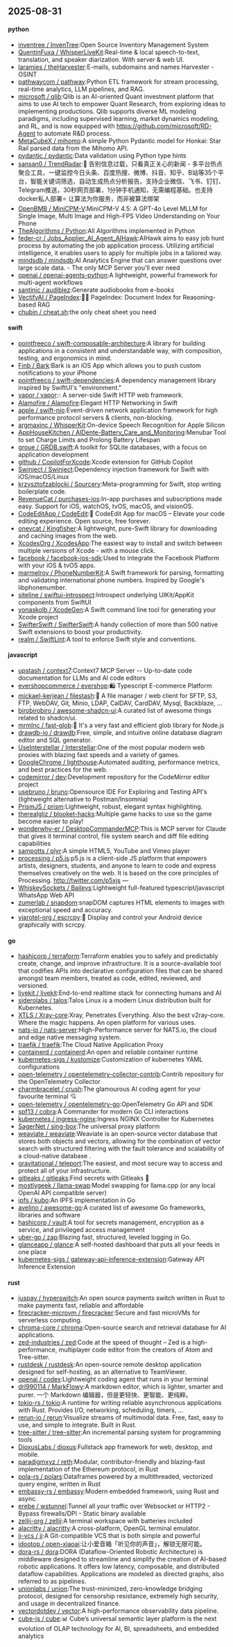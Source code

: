 ## 2025-08-31

#### python
* [inventree / InvenTree](https://github.com/inventree/InvenTree):Open Source Inventory Management System
* [QuentinFuxa / WhisperLiveKit](https://github.com/QuentinFuxa/WhisperLiveKit):Real-time & local speech-to-text, translation, and speaker diarization. With server & web UI.
* [laramies / theHarvester](https://github.com/laramies/theHarvester):E-mails, subdomains and names Harvester - OSINT
* [pathwaycom / pathway](https://github.com/pathwaycom/pathway):Python ETL framework for stream processing, real-time analytics, LLM pipelines, and RAG.
* [microsoft / qlib](https://github.com/microsoft/qlib):Qlib is an AI-oriented Quant investment platform that aims to use AI tech to empower Quant Research, from exploring ideas to implementing productions. Qlib supports diverse ML modeling paradigms, including supervised learning, market dynamics modeling, and RL, and is now equipped with https://github.com/microsoft/RD-Agent to automate R&D process.
* [MetaCubeX / mihomo](https://github.com/MetaCubeX/mihomo):A simple Python Pydantic model for Honkai: Star Rail parsed data from the Mihomo API.
* [pydantic / pydantic](https://github.com/pydantic/pydantic):Data validation using Python type hints
* [sansan0 / TrendRadar](https://github.com/sansan0/TrendRadar):🎯 告别信息过载，只看真正关心的新闻 - 多平台热点聚合工具，一键监控今日头条、百度热搜、微博、抖音、知乎、B站等35个平台，智能关键词筛选，自动生成热点分析报告。支持企业微信、飞书、钉钉、Telegram推送，30秒网页部署，1分钟手机通知，无需编程基础。也支持docker私人部署⭐ 让算法为你服务，而非被算法绑架
* [OpenBMB / MiniCPM-V](https://github.com/OpenBMB/MiniCPM-V):MiniCPM-V 4.5: A GPT-4o Level MLLM for Single Image, Multi Image and High-FPS Video Understanding on Your Phone
* [TheAlgorithms / Python](https://github.com/TheAlgorithms/Python):All Algorithms implemented in Python
* [feder-cr / Jobs_Applier_AI_Agent_AIHawk](https://github.com/feder-cr/Jobs_Applier_AI_Agent_AIHawk):AIHawk aims to easy job hunt process by automating the job application process. Utilizing artificial intelligence, it enables users to apply for multiple jobs in a tailored way.
* [mindsdb / mindsdb](https://github.com/mindsdb/mindsdb):AI Analytics Engine that can answer questions over large scale data. - The only MCP Server you'll ever need
* [openai / openai-agents-python](https://github.com/openai/openai-agents-python):A lightweight, powerful framework for multi-agent workflows
* [santinic / audiblez](https://github.com/santinic/audiblez):Generate audiobooks from e-books
* [VectifyAI / PageIndex](https://github.com/VectifyAI/PageIndex):📄🧠 PageIndex: Document Index for Reasoning-based RAG
* [chubin / cheat.sh](https://github.com/chubin/cheat.sh):the only cheat sheet you need

#### swift
* [pointfreeco / swift-composable-architecture](https://github.com/pointfreeco/swift-composable-architecture):A library for building applications in a consistent and understandable way, with composition, testing, and ergonomics in mind.
* [Finb / Bark](https://github.com/Finb/Bark):Bark is an iOS App which allows you to push custom notifications to your iPhone
* [pointfreeco / swift-dependencies](https://github.com/pointfreeco/swift-dependencies):A dependency management library inspired by SwiftUI's "environment."
* [vapor / vapor](https://github.com/vapor/vapor):💧 A server-side Swift HTTP web framework.
* [Alamofire / Alamofire](https://github.com/Alamofire/Alamofire):Elegant HTTP Networking in Swift
* [apple / swift-nio](https://github.com/apple/swift-nio):Event-driven network application framework for high performance protocol servers & clients, non-blocking.
* [argmaxinc / WhisperKit](https://github.com/argmaxinc/WhisperKit):On-device Speech Recognition for Apple Silicon
* [AppHouseKitchen / AlDente-Battery_Care_and_Monitoring](https://github.com/AppHouseKitchen/AlDente-Battery_Care_and_Monitoring):Menubar Tool to set Charge Limits and Prolong Battery Lifespan
* [groue / GRDB.swift](https://github.com/groue/GRDB.swift):A toolkit for SQLite databases, with a focus on application development
* [github / CopilotForXcode](https://github.com/github/CopilotForXcode):Xcode extension for GitHub Copilot
* [Swinject / Swinject](https://github.com/Swinject/Swinject):Dependency injection framework for Swift with iOS/macOS/Linux
* [krzysztofzablocki / Sourcery](https://github.com/krzysztofzablocki/Sourcery):Meta-programming for Swift, stop writing boilerplate code.
* [RevenueCat / purchases-ios](https://github.com/RevenueCat/purchases-ios):In-app purchases and subscriptions made easy. Support for iOS, watchOS, tvOS, macOS, and visionOS.
* [CodeEditApp / CodeEdit](https://github.com/CodeEditApp/CodeEdit):📝 CodeEdit App for macOS – Elevate your code editing experience. Open source, free forever.
* [onevcat / Kingfisher](https://github.com/onevcat/Kingfisher):A lightweight, pure-Swift library for downloading and caching images from the web.
* [XcodesOrg / XcodesApp](https://github.com/XcodesOrg/XcodesApp):The easiest way to install and switch between multiple versions of Xcode - with a mouse click.
* [facebook / facebook-ios-sdk](https://github.com/facebook/facebook-ios-sdk):Used to integrate the Facebook Platform with your iOS & tvOS apps.
* [marmelroy / PhoneNumberKit](https://github.com/marmelroy/PhoneNumberKit):A Swift framework for parsing, formatting and validating international phone numbers. Inspired by Google's libphonenumber.
* [siteline / swiftui-introspect](https://github.com/siteline/swiftui-introspect):Introspect underlying UIKit/AppKit components from SwiftUI
* [yonaskolb / XcodeGen](https://github.com/yonaskolb/XcodeGen):A Swift command line tool for generating your Xcode project
* [SwifterSwift / SwifterSwift](https://github.com/SwifterSwift/SwifterSwift):A handy collection of more than 500 native Swift extensions to boost your productivity.
* [realm / SwiftLint](https://github.com/realm/SwiftLint):A tool to enforce Swift style and conventions.

#### javascript
* [upstash / context7](https://github.com/upstash/context7):Context7 MCP Server -- Up-to-date code documentation for LLMs and AI code editors
* [evershopcommerce / evershop](https://github.com/evershopcommerce/evershop):🛍️ Typescript E-commerce Platform
* [mickael-kerjean / filestash](https://github.com/mickael-kerjean/filestash):📁 A file manager / web client for SFTP, S3, FTP, WebDAV, Git, Minio, LDAP, CalDAV, CardDAV, Mysql, Backblaze, ...
* [birobirobiro / awesome-shadcn-ui](https://github.com/birobirobiro/awesome-shadcn-ui):A curated list of awesome things related to shadcn/ui.
* [mrmlnc / fast-glob](https://github.com/mrmlnc/fast-glob):🚀 It's a very fast and efficient glob library for Node.js
* [drawdb-io / drawdb](https://github.com/drawdb-io/drawdb):Free, simple, and intuitive online database diagram editor and SQL generator.
* [UseInterstellar / Interstellar](https://github.com/UseInterstellar/Interstellar):One of the most popular modern web proxies with blazing fast speeds and a variety of games.
* [GoogleChrome / lighthouse](https://github.com/GoogleChrome/lighthouse):Automated auditing, performance metrics, and best practices for the web.
* [codemirror / dev](https://github.com/codemirror/dev):Development repository for the CodeMirror editor project
* [usebruno / bruno](https://github.com/usebruno/bruno):Opensource IDE For Exploring and Testing API's (lightweight alternative to Postman/Insomnia)
* [PrismJS / prism](https://github.com/PrismJS/prism):Lightweight, robust, elegant syntax highlighting.
* [therealgliz / blooket-hacks](https://github.com/therealgliz/blooket-hacks):Multiple game hacks to use so the game become easier to play!
* [wonderwhy-er / DesktopCommanderMCP](https://github.com/wonderwhy-er/DesktopCommanderMCP):This is MCP server for Claude that gives it terminal control, file system search and diff file editing capabilities
* [sampotts / plyr](https://github.com/sampotts/plyr):A simple HTML5, YouTube and Vimeo player
* [processing / p5.js](https://github.com/processing/p5.js):p5.js is a client-side JS platform that empowers artists, designers, students, and anyone to learn to code and express themselves creatively on the web. It is based on the core principles of Processing. http://twitter.com/p5xjs —
* [WhiskeySockets / Baileys](https://github.com/WhiskeySockets/Baileys):Lightweight full-featured typescript/javascript WhatsApp Web API
* [zumerlab / snapdom](https://github.com/zumerlab/snapdom):snapDOM captures HTML elements to images with exceptional speed and accuracy.
* [viarotel-org / escrcpy](https://github.com/viarotel-org/escrcpy):📱 Display and control your Android device graphically with scrcpy.

#### go
* [hashicorp / terraform](https://github.com/hashicorp/terraform):Terraform enables you to safely and predictably create, change, and improve infrastructure. It is a source-available tool that codifies APIs into declarative configuration files that can be shared amongst team members, treated as code, edited, reviewed, and versioned.
* [livekit / livekit](https://github.com/livekit/livekit):End-to-end realtime stack for connecting humans and AI
* [siderolabs / talos](https://github.com/siderolabs/talos):Talos Linux is a modern Linux distribution built for Kubernetes.
* [XTLS / Xray-core](https://github.com/XTLS/Xray-core):Xray, Penetrates Everything. Also the best v2ray-core. Where the magic happens. An open platform for various uses.
* [nats-io / nats-server](https://github.com/nats-io/nats-server):High-Performance server for NATS.io, the cloud and edge native messaging system.
* [traefik / traefik](https://github.com/traefik/traefik):The Cloud Native Application Proxy
* [containerd / containerd](https://github.com/containerd/containerd):An open and reliable container runtime
* [kubernetes-sigs / kustomize](https://github.com/kubernetes-sigs/kustomize):Customization of kubernetes YAML configurations
* [open-telemetry / opentelemetry-collector-contrib](https://github.com/open-telemetry/opentelemetry-collector-contrib):Contrib repository for the OpenTelemetry Collector
* [charmbracelet / crush](https://github.com/charmbracelet/crush):The glamourous AI coding agent for your favourite terminal 💘
* [open-telemetry / opentelemetry-go](https://github.com/open-telemetry/opentelemetry-go):OpenTelemetry Go API and SDK
* [spf13 / cobra](https://github.com/spf13/cobra):A Commander for modern Go CLI interactions
* [kubernetes / ingress-nginx](https://github.com/kubernetes/ingress-nginx):Ingress NGINX Controller for Kubernetes
* [SagerNet / sing-box](https://github.com/SagerNet/sing-box):The universal proxy platform
* [weaviate / weaviate](https://github.com/weaviate/weaviate):Weaviate is an open-source vector database that stores both objects and vectors, allowing for the combination of vector search with structured filtering with the fault tolerance and scalability of a cloud-native database .
* [gravitational / teleport](https://github.com/gravitational/teleport):The easiest, and most secure way to access and protect all of your infrastructure.
* [gitleaks / gitleaks](https://github.com/gitleaks/gitleaks):Find secrets with Gitleaks 🔑
* [mostlygeek / llama-swap](https://github.com/mostlygeek/llama-swap):Model swapping for llama.cpp (or any local OpenAI API compatible server)
* [ipfs / kubo](https://github.com/ipfs/kubo):An IPFS implementation in Go
* [avelino / awesome-go](https://github.com/avelino/awesome-go):A curated list of awesome Go frameworks, libraries and software
* [hashicorp / vault](https://github.com/hashicorp/vault):A tool for secrets management, encryption as a service, and privileged access management
* [uber-go / zap](https://github.com/uber-go/zap):Blazing fast, structured, leveled logging in Go.
* [glanceapp / glance](https://github.com/glanceapp/glance):A self-hosted dashboard that puts all your feeds in one place
* [kubernetes-sigs / gateway-api-inference-extension](https://github.com/kubernetes-sigs/gateway-api-inference-extension):Gateway API Inference Extension

#### rust
* [juspay / hyperswitch](https://github.com/juspay/hyperswitch):An open source payments switch written in Rust to make payments fast, reliable and affordable
* [firecracker-microvm / firecracker](https://github.com/firecracker-microvm/firecracker):Secure and fast microVMs for serverless computing.
* [chroma-core / chroma](https://github.com/chroma-core/chroma):Open-source search and retrieval database for AI applications.
* [zed-industries / zed](https://github.com/zed-industries/zed):Code at the speed of thought – Zed is a high-performance, multiplayer code editor from the creators of Atom and Tree-sitter.
* [rustdesk / rustdesk](https://github.com/rustdesk/rustdesk):An open-source remote desktop application designed for self-hosting, as an alternative to TeamViewer.
* [openai / codex](https://github.com/openai/codex):Lightweight coding agent that runs in your terminal
* [drl990114 / MarkFlowy](https://github.com/drl990114/MarkFlowy):A markdown editor, which is lighter, smarter and purer. 一个 Markdown 编辑器，但是更轻快、更智能、更纯粹。
* [tokio-rs / tokio](https://github.com/tokio-rs/tokio):A runtime for writing reliable asynchronous applications with Rust. Provides I/O, networking, scheduling, timers, ...
* [rerun-io / rerun](https://github.com/rerun-io/rerun):Visualize streams of multimodal data. Free, fast, easy to use, and simple to integrate. Built in Rust.
* [tree-sitter / tree-sitter](https://github.com/tree-sitter/tree-sitter):An incremental parsing system for programming tools
* [DioxusLabs / dioxus](https://github.com/DioxusLabs/dioxus):Fullstack app framework for web, desktop, and mobile.
* [paradigmxyz / reth](https://github.com/paradigmxyz/reth):Modular, contributor-friendly and blazing-fast implementation of the Ethereum protocol, in Rust
* [pola-rs / polars](https://github.com/pola-rs/polars):Dataframes powered by a multithreaded, vectorized query engine, written in Rust
* [embassy-rs / embassy](https://github.com/embassy-rs/embassy):Modern embedded framework, using Rust and async.
* [erebe / wstunnel](https://github.com/erebe/wstunnel):Tunnel all your traffic over Websocket or HTTP2 - Bypass firewalls/DPI - Static binary available
* [zellij-org / zellij](https://github.com/zellij-org/zellij):A terminal workspace with batteries included
* [alacritty / alacritty](https://github.com/alacritty/alacritty):A cross-platform, OpenGL terminal emulator.
* [jj-vcs / jj](https://github.com/jj-vcs/jj):A Git-compatible VCS that is both simple and powerful
* [idootop / open-xiaoai](https://github.com/idootop/open-xiaoai):让小爱音箱「听见你的声音」，解锁无限可能。
* [dora-rs / dora](https://github.com/dora-rs/dora):DORA (Dataflow-Oriented Robotic Architecture) is middleware designed to streamline and simplify the creation of AI-based robotic applications. It offers low latency, composable, and distributed dataflow capabilities. Applications are modeled as directed graphs, also referred to as pipelines.
* [unionlabs / union](https://github.com/unionlabs/union):The trust-minimized, zero-knowledge bridging protocol, designed for censorship resistance, extremely high security, and usage in decentralized finance.
* [vectordotdev / vector](https://github.com/vectordotdev/vector):A high-performance observability data pipeline.
* [cube-js / cube](https://github.com/cube-js/cube):📊 Cube’s universal semantic layer platform is the next evolution of OLAP technology for AI, BI, spreadsheets, and embedded analytics
